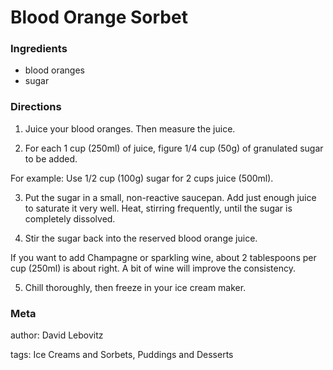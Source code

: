 # Blood Orange Sorbet

### Ingredients
 * blood oranges
 * sugar

### Directions

1. Juice your blood oranges. Then measure the juice.

2. For each 1 cup (250ml) of juice, figure 1/4 cup (50g) of granulated sugar to be added.

For example: Use 1/2 cup (100g) sugar for 2 cups juice (500ml).

3. Put the sugar in a small, non-reactive saucepan. Add just enough juice to saturate it very well. Heat, stirring frequently, until the sugar is completely dissolved.

4. Stir the sugar back into the reserved blood orange juice.

If you want to add Champagne or sparkling wine, about 2 tablespoons per cup (250ml) is about right. A bit of wine will improve the consistency.

5. Chill thoroughly, then freeze in your ice cream maker. 



### Meta
author: David Lebovitz

tags: Ice Creams and Sorbets, Puddings and Desserts

